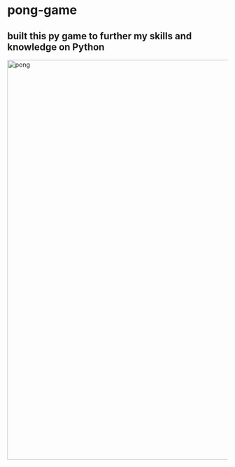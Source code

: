 # pong-game

## built this py game to further my skills and knowledge on Python

<img width="912" alt="pong" src="https://user-images.githubusercontent.com/43705850/72654496-b70f1600-3944-11ea-8c0b-08aafb2fd046.png">
